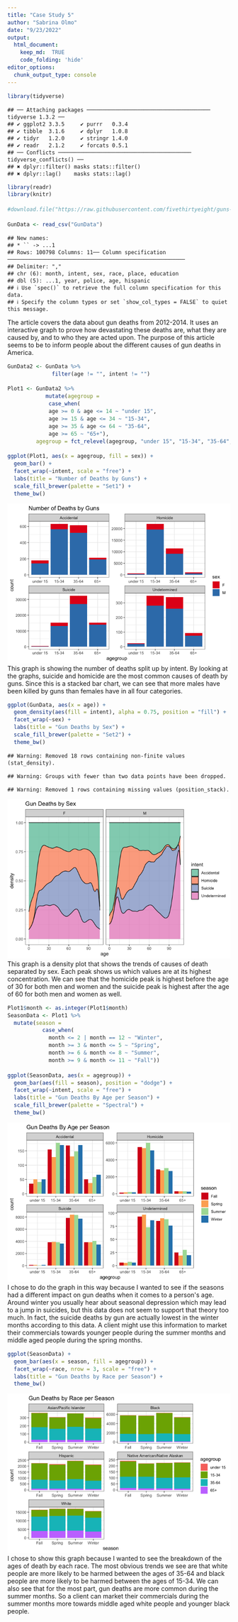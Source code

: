 ```yaml
---
title: "Case Study 5"
author: "Sabrina Olmo"
date: "9/23/2022"
output: 
  html_document:
    keep_md:  TRUE 
    code_folding: 'hide'
editor_options: 
  chunk_output_type: console
---
```



```r
library(tidyverse)
```

```
## ── Attaching packages ─────────────────────────────────────── tidyverse 1.3.2 ──
## ✔ ggplot2 3.3.5     ✔ purrr   0.3.4
## ✔ tibble  3.1.6     ✔ dplyr   1.0.8
## ✔ tidyr   1.2.0     ✔ stringr 1.4.0
## ✔ readr   2.1.2     ✔ forcats 0.5.1
## ── Conflicts ────────────────────────────────────────── tidyverse_conflicts() ──
## ✖ dplyr::filter() masks stats::filter()
## ✖ dplyr::lag()    masks stats::lag()
```

```r
library(readr)
library(knitr)

#download.file("https://raw.githubusercontent.com/fivethirtyeight/guns-data/master/full_data.csv", "GunData")

GunData <- read_csv("GunData")
```

```
## New names:
## * `` -> ...1
## Rows: 100798 Columns: 11── Column specification ────────────────────────────────────────────────────────
## Delimiter: ","
## chr (6): month, intent, sex, race, place, education
## dbl (5): ...1, year, police, age, hispanic
## ℹ Use `spec()` to retrieve the full column specification for this data.
## ℹ Specify the column types or set `show_col_types = FALSE` to quiet this message.
```
The article covers the data about gun deaths from 2012-2014. It uses an interactive graph to prove how devastating these deaths are, what they are caused by, and to who they are acted upon. The purpose of this article seems to be to inform people about the different causes of gun deaths in America.  


```r
GunData2 <- GunData %>%
              filter(age != "", intent != "")

Plot1 <- GunData2 %>% 
            mutate(agegroup = 
             case_when(
             age >= 0 & age <= 14 ~ "under 15",
             age >= 15 & age <= 34 ~ "15-34",
             age >= 35 & age <= 64 ~ "35-64",
             age >= 65 ~ "65+"),
         agegroup = fct_relevel(agegroup, "under 15", "15-34", "35-64", "65+"))

ggplot(Plot1, aes(x = agegroup, fill = sex)) +
  geom_bar() +
  facet_wrap(~intent, scale = "free") +
  labs(title = "Number of Deaths by Guns") +
  scale_fill_brewer(palette = "Set1") +
  theme_bw()
```

![](Case-Study-5_files/figure-html/Graph1-1.png)<!-- -->
This graph is showing the number of deaths split up by intent. By looking at the graphs, suicide and homicide are the most common causes of death by guns. Since this is a stacked bar chart, we can see that more males have been killed by guns than females have in all four categories. 


```r
ggplot(GunData, aes(x = age)) +
  geom_density(aes(fill = intent), alpha = 0.75, position = "fill") +
  facet_wrap(~sex) +
  labs(title = "Gun Deaths by Sex") +
  scale_fill_brewer(palette = "Set2") +
  theme_bw()
```

```
## Warning: Removed 18 rows containing non-finite values (stat_density).
```

```
## Warning: Groups with fewer than two data points have been dropped.
```

```
## Warning: Removed 1 rows containing missing values (position_stack).
```

![](Case-Study-5_files/figure-html/Graph2-1.png)<!-- -->
This graph is a density plot that shows the trends of causes of death separated by sex. Each peak shows us which values are at its highest concentration. We can see that the homicide peak is highest before the age of 30 for both men and women and the suicide peak is highest after the age of 60 for both men and women as well.


```r
Plot1$month <- as.integer(Plot1$month)
SeasonData <- Plot1 %>%
  mutate(season =
           case_when(
             month <= 2 | month == 12 ~ "Winter",
             month >= 3 & month <= 5 ~ "Spring",
             month >= 6 & month <= 8 ~ "Summer",
             month >= 9 & month <= 11 ~ "Fall"))

ggplot(SeasonData, aes(x = agegroup)) +
  geom_bar(aes(fill = season), position = "dodge") +
  facet_wrap(~intent, scale = "free") +
  labs(title = "Gun Deaths By Age per Season") +
  scale_fill_brewer(palette = "Spectral") +
  theme_bw()
```

![](Case-Study-5_files/figure-html/Graph3-1.png)<!-- -->
I chose to do the graph in this way because I wanted to see if the seasons had a different impact on gun deaths when it comes to a person's age. Around winter you usually hear about seasonal depression which may lead to a jump in suicides, but this data does not seem to support that theory too much. In fact, the suicide deaths by gun are actually lowest in the winter months according to this data. A client might use this information to market their commercials towards younger people during the summer months and middle aged people during the spring months. 


```r
ggplot(SeasonData) +
  geom_bar(aes(x = season, fill = agegroup)) +
  facet_wrap(~race, nrow = 3, scale = "free") +
  labs(title = "Gun Deaths by Race per Season") +
  theme_bw()
```

![](Case-Study-5_files/figure-html/Graph4-1.png)<!-- -->
I chose to show this graph because I wanted to see the breakdown of the ages of death by each race. The most obvious trends we see are that white people are more likely to be harmed between the ages of 35-64 and black people are more likely to be harmed between the ages of 15-34. We can also see that for the most part, gun deaths are more common during the summer months. So a client can market their commercials during the summer months more towards middle aged white people and younger black people.
